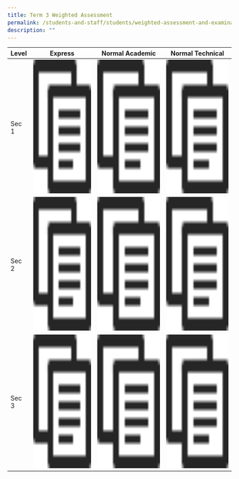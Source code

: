 ```yaml
---
title: Term 3 Weighted Assessment
permalink: /students-and-staff/students/weighted-assessment-and-examination/term-3-weighted-assessment/
description: ""
---
```

<table>
<thead>
  <tr>
    <th>Level</th>
    <th>Express</th>
    <th>Normal Academic</th>
    <th>Normal Technical</th>
  </tr>
</thead>
<tbody>
  <tr>
    <td>Sec 1</td>
    <td><a href="/files/WA%201_2022_Topics_Collated%201E.pdf"><img src="/images/copy.png" width="400" height="300"></td>
    <td><a href="/files/WA%201_2022_Topics_Collated%201NA.pdf"><img src="/images/copy.png" width="400" height="300"></td>
    <td><a href="/files/WA%201_2022_Topics_Collated%201NT.pdf"><img src="/images/copy.png" width="400" height="300"></td>
  </tr>
  <tr>
    <td>Sec 2</td>
    <td><a href="/files/WA%201_2022_Topics_Collated%202E.pdf"><img src="/images/copy.png" width="400" height="300"></td>
    <td><a href="/files/WA%201_2022_Topics_Collated%202NA.pdf"><img src="/images/copy.png" width="400" height="300"></td>
    <td><a href="/files/WA%201_2022_Topics_Collated%202NT.pdf"><img src="/images/copy.png" width="400" height="300"></td>
  </tr>
  <tr>
    <td>Sec 3</td>
    <td><a href="/files/WA%201_2022_Topics_Collated%203E.pdf"><img src="/images/copy.png" width="400" height="300"></td>
    <td><a href="/files/WA%201_2022_Topics_Collated%203NA.pdf"><img src="/images/copy.png" width="400" height="300"></td>
    <td><a href="/files/WA%201_2022_Topics_Collated%203NT.pdf"><img src="/images/copy.png" width="400" height="300"></td>
  </tr>
</tbody>
</table>